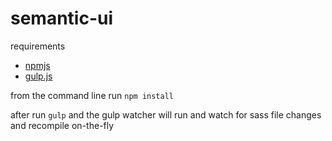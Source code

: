 # semantic-ui
requirements
* [npmjs](https://www.npmjs.com/)
* [gulp.js](https://gulpjs.com/)


from the command line run `npm install`

after run `gulp` and the gulp watcher will run and watch for sass file changes and recompile on-the-fly


